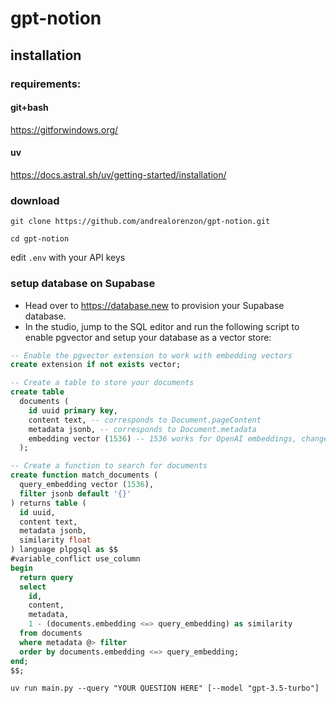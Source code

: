 # gpt-notion


## installation

### requirements: 

#### git+bash

https://gitforwindows.org/


#### uv

https://docs.astral.sh/uv/getting-started/installation/


### download 

`git clone https://github.com/andrealorenzon/gpt-notion.git`

`cd gpt-notion`

edit `.env` with your API keys

### setup database on Supabase

* Head over to https://database.new to provision your Supabase database.
* In the studio, jump to the SQL editor and run the following script to enable pgvector and setup your database as a vector store:
```sql
-- Enable the pgvector extension to work with embedding vectors
create extension if not exists vector;

-- Create a table to store your documents
create table
  documents (
    id uuid primary key,
    content text, -- corresponds to Document.pageContent
    metadata jsonb, -- corresponds to Document.metadata
    embedding vector (1536) -- 1536 works for OpenAI embeddings, change as needed
  );

-- Create a function to search for documents
create function match_documents (
  query_embedding vector (1536),
  filter jsonb default '{}'
) returns table (
  id uuid,
  content text,
  metadata jsonb,
  similarity float
) language plpgsql as $$
#variable_conflict use_column
begin
  return query
  select
    id,
    content,
    metadata,
    1 - (documents.embedding <=> query_embedding) as similarity
  from documents
  where metadata @> filter
  order by documents.embedding <=> query_embedding;
end;
$$;
```


`uv run main.py --query "YOUR QUESTION HERE" [--model "gpt-3.5-turbo"]`


